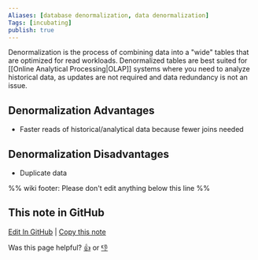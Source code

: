 ```yaml
---
Aliases: [database denormalization, data denormalization]
Tags: [incubating]
publish: true
---
```


Denormalization is the process of combining data into a "wide" tables that are optimized for read workloads. Denormalized tables are best suited for [[Online Analytical Processing|OLAP]] systems where you need to analyze historical data, as updates are not required and data redundancy is not an issue.

## Denormalization Advantages

- Faster reads of historical/analytical data because fewer joins needed

## Denormalization Disadvantages

- Duplicate data

%% wiki footer: Please don't edit anything below this line %%

## This note in GitHub

<span class="git-footer">[Edit In GitHub](https://github.dev/data-engineering-community/data-engineering-wiki/blob/main/Concepts/Denormalization.md "git-hub-edit-note") | [Copy this note](https://raw.githubusercontent.com/data-engineering-community/data-engineering-wiki/main/Concepts/Denormalization.md "git-hub-copy-note")</span>

<span class="git-footer">Was this page helpful?
[👍](https://tally.so/r/mOaxjk?rating=Yes&url=https://dataengineering.wiki/Concepts/Denormalization) or [👎](https://tally.so/r/mOaxjk?rating=No&url=https://dataengineering.wiki/Concepts/Denormalization)</span>
